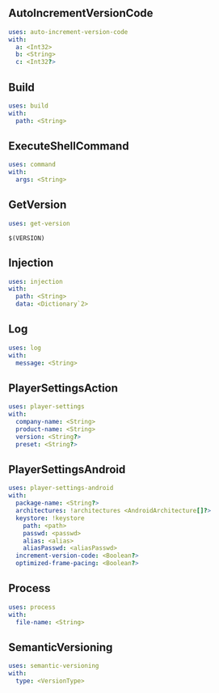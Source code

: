AutoIncrementVersionCode
---

```yaml
uses: auto-increment-version-code
with:
  a: <Int32>
  b: <String>
  c: <Int32?>
```
Build
---

```yaml
uses: build
with:
  path: <String>
```
ExecuteShellCommand
---

```yaml
uses: command
with:
  args: <String>
```
GetVersion
---

```yaml
uses: get-version
```

```
$(VERSION)
```
Injection
---

```yaml
uses: injection
with:
  path: <String>
  data: <Dictionary`2>
```
Log
---

```yaml
uses: log
with:
  message: <String>
```
PlayerSettingsAction
---

```yaml
uses: player-settings
with:
  company-name: <String>
  product-name: <String>
  version: <String?>
  preset: <String?>
```
PlayerSettingsAndroid
---

```yaml
uses: player-settings-android
with:
  package-name: <String?>
  architectures: !architectures <AndroidArchitecture[]?>
  keystore: !keystore
    path: <path>
    passwd: <passwd>
    alias: <alias>
    aliasPasswd: <aliasPasswd>
  increment-version-code: <Boolean?>
  optimized-frame-pacing: <Boolean?>
```
Process
---

```yaml
uses: process
with:
  file-name: <String>
```
SemanticVersioning
---

```yaml
uses: semantic-versioning
with:
  type: <VersionType>
```

